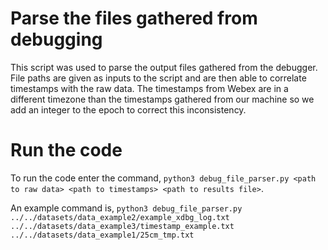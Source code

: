 # Parse the files gathered from debugging

This script was used to parse the output files gathered from the debugger.
File paths are given as inputs to the script and are then able to correlate timestamps with the raw data.
The timestamps from Webex are in a different timezone than the timestamps gathered from our machine so we add an integer to the epoch to correct this inconsistency.

# Run the code

To run the code enter the command, `python3 debug_file_parser.py <path to raw data> <path to timestamps> <path to results file>`.

An example command is, `python3 debug_file_parser.py ../../datasets/data_example2/example_xdbg_log.txt ../../datasets/data_example3/timestamp_example.txt ../../datasets/data_example1/25cm_tmp.txt`